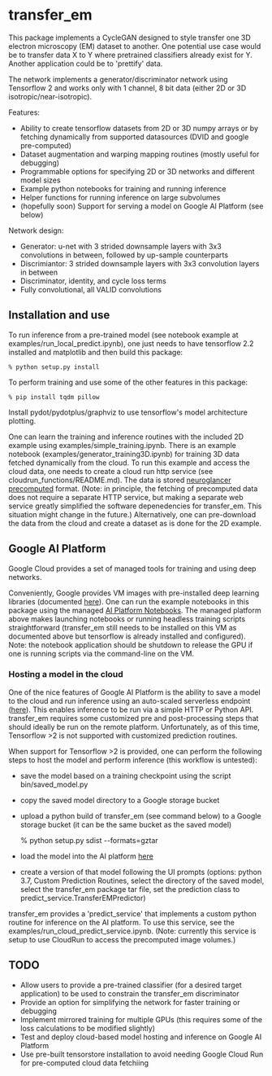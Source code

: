 # transfer\_em

This package implements a CycleGAN designed to style transfer one 3D electron microscopy (EM)
dataset to another.  One potential use case would be to transfer data X to Y where
pretrained classifiers already exist for Y.  Another application could be to 'prettify'
data.

The network implements a generator/discriminator network using Tensorflow 2 and works
only with 1 channel, 8 bit data (either 2D or 3D isotropic/near-isotropic).

Features:

* Ability to create tensorflow datasets from 2D or 3D numpy arrays or by fetching dynamically from supported
datasources (DVID and google pre-computed)
* Dataset augmentation and warping mapping routines (mostly useful for debugging)
* Programmable options for specifying 2D or 3D networks and different model sizes
* Example python notebooks for training and running inference
* Helper functions for running inference on large subvolumes
* (hopefully soon) Support for serving a model on Google AI Platform (see below)

Network design:

* Generator: u-net with 3 strided downsample layers with 3x3 convolutions in between, followed by up-sample counterparts
* Discrimiantor: 3 strided downsample layers with 3x3 convolution layers in between
* Discriminator, identity, and cycle loss terms
* Fully convolutional, all VALID convolutions

## Installation and use

To run inference from a pre-trained model (see notebook example at examples/run_local_predict.ipynb),
one just needs to have tensorflow 2.2 installed and matplotlib and then build this package:

    % python setup.py install

To perform training and use some of the other features in this package:

    % pip install tqdm pillow

Install pydot/pydotplus/graphviz to use tensorflow's model architecture plotting.

One can learn the training and inference routines with the included 2D example using
examples/simple_training.ipynb.  There is an example notebook (examples/generator_training3D.ipynb)
for training 3D data
fetched dynamically from the cloud.
To run this example and access the cloud data, one needs to create a cloud run http service (see cloudrun_functions/README.md).
The data is stored [neuroglancer precomputed](https://github.com/google/neuroglancer/tree/master/src/neuroglancer/datasource/precomputed) format.
(Note: in principle, the fetching of precomputed data does not
require a separate HTTP service, but making a separate web service greatly simplified the software
depenedencies for transfer_em.  This situation might change in the future.)
Alternatively, one can pre-download the data from the cloud and create a dataset as is
done for the 2D example.

## Google AI Platform

Google Cloud provides a set of managed tools for training and using deep networks.

Conveniently, Google provides VM images with pre-installed deep learning libraries (documented
[here](https://cloud.google.com/ai-platform/deep-learning-vm/docs)).  One can run the example notebooks in this package using the managed [AI Platform Notebooks](https://cloud.google.com/ai-platform-notebooks).    The managed platform above makes
launching notebooks or running headless training scripts straightforward (transfer_em still needs to be installed on this
VM as documented above but tensorflow is already installed and configured).  Note:
the notebook application should be shutdown to release the GPU if one is running scripts via the command-line on the VM. 

### Hosting a model in the cloud

One of the nice features of Google AI Platform is the ability to save a model
to the cloud and run inference using an auto-scaled serverless endpoint ([here](https://cloud.google.com/ai-platform/prediction/docs/deploying-models#console)).  This enables inference to be run via
a simple HTTP or Python API.  transfer_em requires some customized pre and post-processing steps
that should ideally be run on the remote platform.  Unfortunately, as of this time, Tensorflow >2 is not supported
with customized prediction routines.

When support for Tensorflow >2 is provided, one can perform the following steps
to host the model and perform inference (this workflow is untested):

* save the model based on a training checkpoint using the script bin/saved_model.py
* copy the saved model directory to a Google storage bucket
* upload a python build of transfer_em (see command below) to a Google storage bucket (it can be the same bucket as the saved model)

    % python setup.py sdist --formats=gztar 

* load the model into the AI platform [here](https://console.cloud.google.com/ai-platform/models)
* create a version of that model following the UI prompts (options: python 3.7, Custom Prediction Routines,
select the directory of the saved model, select the transfer_em package tar file, set the prediction class to predict_service.TransferEMPredictor)

transfer_em provides a 'predict_service' that implements a custom python routine for inference
on the AI platform.  To use this service, see the examples/run_cloud_predict_service.ipynb.  (Note:
currently this service is setup to use CloudRun to access the precomputed image volumes.)

## TODO

* Allow users to provide a pre-trained classifier (for a desired target application) to be
used to constrain the transfer_em discriminator
* Provide an option for simplifying the network for faster training or debugging
* Implement mirrored training for multiple GPUs (this requires some of the loss
calculations to be modified slightly)
* Test and deploy cloud-based model hosting and inference on Google AI Platform
* Use pre-built tensorstore installation to avoid needing Google Cloud Run for pre-computed cloud data fetchiing
